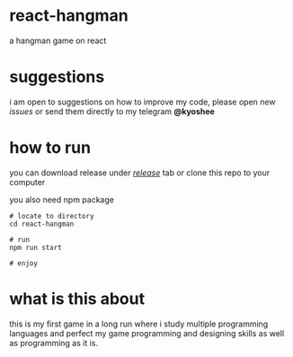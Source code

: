 # react-hangman
 a hangman game on react
 
# suggestions
 i am open to suggestions on how to improve my code, please open new *issues* or send them directly to my telegram **@kyoshee** 
 
# how to run
you can download release under [*release*](https://github.com/kyosheek/react-hangman/releases/tag/v1.0.0) tab or clone this repo to your computer

you also need npm package

```
# locate to directory
cd react-hangman

# run
npm run start

# enjoy
```
 
# what is this about
 this is my first game in a long run where i study multiple programming languages and perfect my game programming and designing skills as well as programming as it is.
